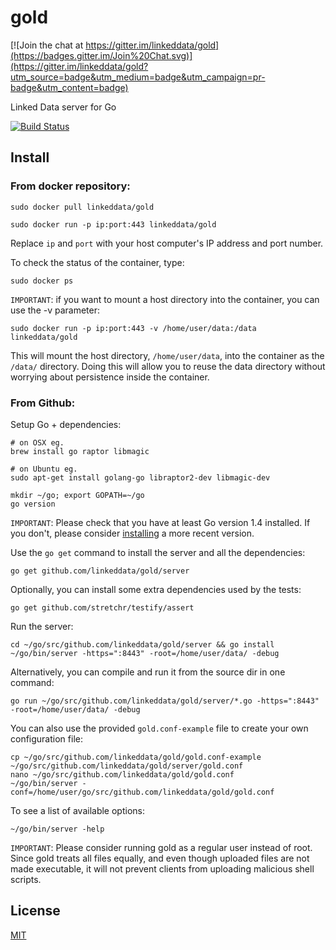 # gold

[![Join the chat at https://gitter.im/linkeddata/gold](https://badges.gitter.im/Join%20Chat.svg)](https://gitter.im/linkeddata/gold?utm_source=badge&utm_medium=badge&utm_campaign=pr-badge&utm_content=badge)

Linked Data server for Go

[![Build Status](https://travis-ci.org/linkeddata/gold.svg?branch=master)](https://travis-ci.org/linkeddata/gold)

## Install

### From docker repository:

    sudo docker pull linkeddata/gold

    sudo docker run -p ip:port:443 linkeddata/gold

Replace `ip` and `port` with your host computer's IP address and port number.

To check the status of the container, type:

    sudo docker ps

`IMPORTANT`: if you want to mount a host directory into the container, you can use the -v parameter:

    sudo docker run -p ip:port:443 -v /home/user/data:/data linkeddata/gold

This will mount the host directory, `/home/user/data`, into the container as the `/data/` directory. Doing this will allow you to reuse the data directory without worrying about persistence inside the container.


### From Github:

Setup Go + dependencies:

    # on OSX eg.
    brew install go raptor libmagic

    # on Ubuntu eg.
    sudo apt-get install golang-go libraptor2-dev libmagic-dev 

    mkdir ~/go; export GOPATH=~/go
    go version

`IMPORTANT`: Please check that you have at least Go version 1.4 installed. If you don't, please consider [installing](http://golang.org/doc/install) a more recent version. 

Use the `go get` command to install the server and all the dependencies:

    go get github.com/linkeddata/gold/server
    
Optionally, you can install some extra dependencies used by the tests:

    go get github.com/stretchr/testify/assert

Run the server:

    cd ~/go/src/github.com/linkeddata/gold/server && go install
    ~/go/bin/server -https=":8443" -root=/home/user/data/ -debug

Alternatively, you can compile and run it from the source dir in one command:
    
    go run ~/go/src/github.com/linkeddata/gold/server/*.go -https=":8443" -root=/home/user/data/ -debug

You can also use the provided `gold.conf-example` file to create your own configuration file:

    cp ~/go/src/github.com/linkeddata/gold/gold.conf-example ~/go/src/github.com/linkeddata/gold/server/gold.conf
    nano ~/go/src/github.com/linkeddata/gold/gold.conf
    ~/go/bin/server -conf=/home/user/go/src/github.com/linkeddata/gold/gold.conf

To see a list of available options:

    ~/go/bin/server -help

`IMPORTANT`: Please consider running gold as a regular user instead of root. Since gold treats all files equally, and even though uploaded files are not made executable, it will not prevent clients from uploading malicious shell scripts.

## License

[MIT](http://joe.mit-license.org/)
